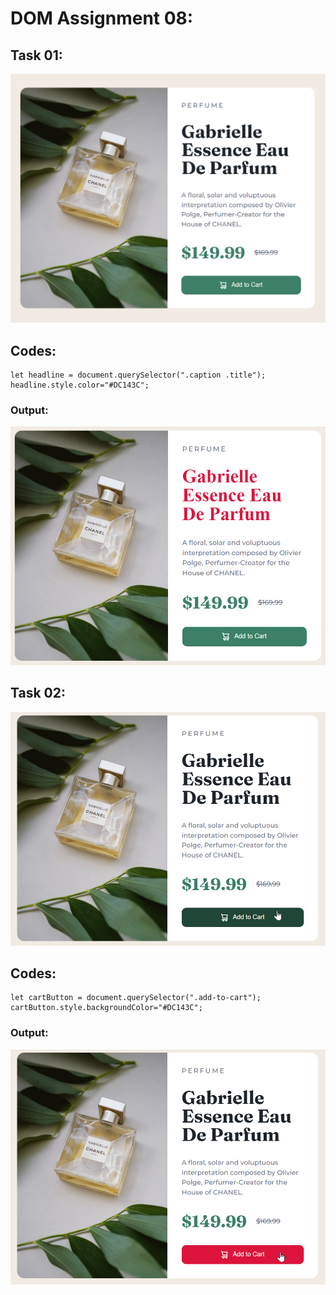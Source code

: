 # DOM Assignment 08:

## Task 01:
![](./ass9.1-before.png)
## Codes:
    let headline = document.querySelector(".caption .title");
    headline.style.color="#DC143C";
  
### Output:
![](./ass9.1-after.png)




## Task 02:
![](./ass9.2-before.png)

## Codes:
    let cartButton = document.querySelector(".add-to-cart");
    cartButton.style.backgroundColor="#DC143C";  
 
### Output:
![](./ass9.2-after.png)

